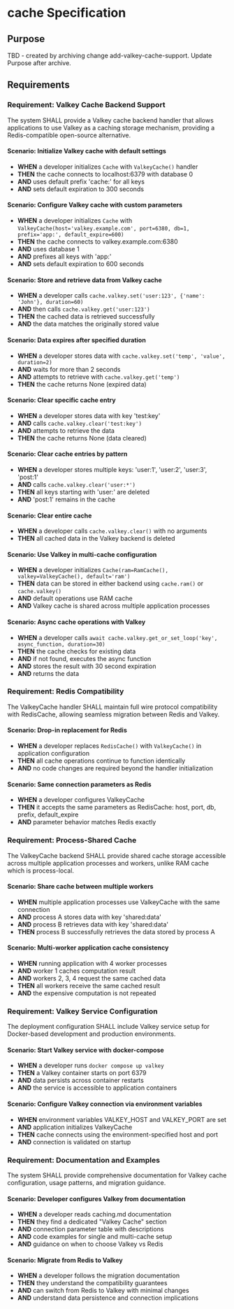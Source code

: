 # cache Specification

## Purpose
TBD - created by archiving change add-valkey-cache-support. Update Purpose after archive.
## Requirements
### Requirement: Valkey Cache Backend Support

The system SHALL provide a Valkey cache backend handler that allows applications to use Valkey as a caching storage mechanism, providing a Redis-compatible open-source alternative.

#### Scenario: Initialize Valkey cache with default settings
- **WHEN** a developer initializes `Cache` with `ValkeyCache()` handler
- **THEN** the cache connects to localhost:6379 with database 0
- **AND** uses default prefix 'cache:' for all keys
- **AND** sets default expiration to 300 seconds

#### Scenario: Configure Valkey cache with custom parameters
- **WHEN** a developer initializes `Cache` with `ValkeyCache(host='valkey.example.com', port=6380, db=1, prefix='app:', default_expire=600)`
- **THEN** the cache connects to valkey.example.com:6380
- **AND** uses database 1
- **AND** prefixes all keys with 'app:'
- **AND** sets default expiration to 600 seconds

#### Scenario: Store and retrieve data from Valkey cache
- **WHEN** a developer calls `cache.valkey.set('user:123', {'name': 'John'}, duration=60)`
- **AND** then calls `cache.valkey.get('user:123')`
- **THEN** the cached data is retrieved successfully
- **AND** the data matches the originally stored value

#### Scenario: Data expires after specified duration
- **WHEN** a developer stores data with `cache.valkey.set('temp', 'value', duration=2)`
- **AND** waits for more than 2 seconds
- **AND** attempts to retrieve with `cache.valkey.get('temp')`
- **THEN** the cache returns None (expired data)

#### Scenario: Clear specific cache entry
- **WHEN** a developer stores data with key 'test:key'
- **AND** calls `cache.valkey.clear('test:key')`
- **AND** attempts to retrieve the data
- **THEN** the cache returns None (data cleared)

#### Scenario: Clear cache entries by pattern
- **WHEN** a developer stores multiple keys: 'user:1', 'user:2', 'user:3', 'post:1'
- **AND** calls `cache.valkey.clear('user:*')`
- **THEN** all keys starting with 'user:' are deleted
- **AND** 'post:1' remains in the cache

#### Scenario: Clear entire cache
- **WHEN** a developer calls `cache.valkey.clear()` with no arguments
- **THEN** all cached data in the Valkey backend is deleted

#### Scenario: Use Valkey in multi-cache configuration
- **WHEN** a developer initializes `Cache(ram=RamCache(), valkey=ValkeyCache(), default='ram')`
- **THEN** data can be stored in either backend using `cache.ram()` or `cache.valkey()`
- **AND** default operations use RAM cache
- **AND** Valkey cache is shared across multiple application processes

#### Scenario: Async cache operations with Valkey
- **WHEN** a developer calls `await cache.valkey.get_or_set_loop('key', async_function, duration=30)`
- **THEN** the cache checks for existing data
- **AND** if not found, executes the async function
- **AND** stores the result with 30 second expiration
- **AND** returns the data

### Requirement: Redis Compatibility

The ValkeyCache handler SHALL maintain full wire protocol compatibility with RedisCache, allowing seamless migration between Redis and Valkey.

#### Scenario: Drop-in replacement for Redis
- **WHEN** a developer replaces `RedisCache()` with `ValkeyCache()` in application configuration
- **THEN** all cache operations continue to function identically
- **AND** no code changes are required beyond the handler initialization

#### Scenario: Same connection parameters as Redis
- **WHEN** a developer configures ValkeyCache
- **THEN** it accepts the same parameters as RedisCache: host, port, db, prefix, default_expire
- **AND** parameter behavior matches Redis exactly

### Requirement: Process-Shared Cache

The ValkeyCache backend SHALL provide shared cache storage accessible across multiple application processes and workers, unlike RAM cache which is process-local.

#### Scenario: Share cache between multiple workers
- **WHEN** multiple application processes use ValkeyCache with the same connection
- **AND** process A stores data with key 'shared:data'
- **AND** process B retrieves data with key 'shared:data'
- **THEN** process B successfully retrieves the data stored by process A

#### Scenario: Multi-worker application cache consistency
- **WHEN** running application with 4 worker processes
- **AND** worker 1 caches computation result
- **AND** workers 2, 3, 4 request the same cached data
- **THEN** all workers receive the same cached result
- **AND** the expensive computation is not repeated

### Requirement: Valkey Service Configuration

The deployment configuration SHALL include Valkey service setup for Docker-based development and production environments.

#### Scenario: Start Valkey service with docker-compose
- **WHEN** a developer runs `docker compose up valkey`
- **THEN** a Valkey container starts on port 6379
- **AND** data persists across container restarts
- **AND** the service is accessible to application containers

#### Scenario: Configure Valkey connection via environment variables
- **WHEN** environment variables VALKEY_HOST and VALKEY_PORT are set
- **AND** application initializes ValkeyCache
- **THEN** cache connects using the environment-specified host and port
- **AND** connection is validated on startup

### Requirement: Documentation and Examples

The system SHALL provide comprehensive documentation for Valkey cache configuration, usage patterns, and migration guidance.

#### Scenario: Developer configures Valkey from documentation
- **WHEN** a developer reads caching.md documentation
- **THEN** they find a dedicated "Valkey Cache" section
- **AND** connection parameter table with descriptions
- **AND** code examples for single and multi-cache setup
- **AND** guidance on when to choose Valkey vs Redis

#### Scenario: Migrate from Redis to Valkey
- **WHEN** a developer follows the migration documentation
- **THEN** they understand the compatibility guarantees
- **AND** can switch from Redis to Valkey with minimal changes
- **AND** understand data persistence and connection implications

